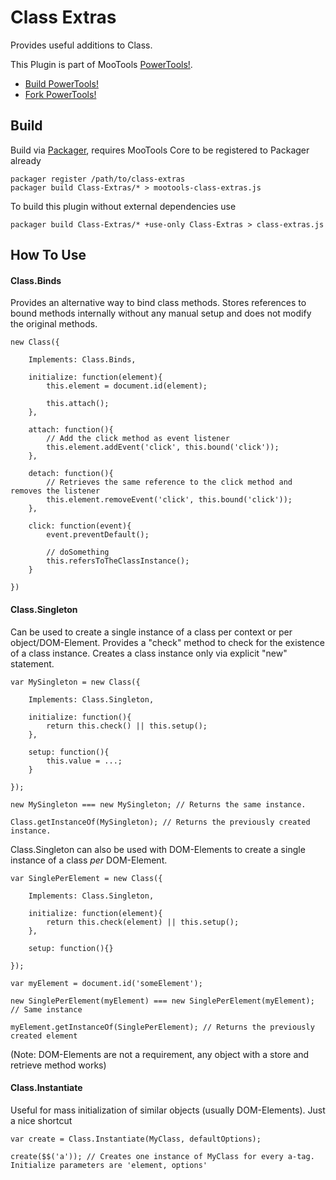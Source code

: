 Class Extras
============

Provides useful additions to Class.

This Plugin is part of MooTools [PowerTools!](http://cpojer.net/PowerTools).

* [Build PowerTools!](http://cpojer.net/PowerTools)
* [Fork PowerTools!](https://github.com/cpojer/PowerTools)

Build
-----

Build via [Packager](http://github.com/kamicane/packager), requires MooTools Core to be registered to Packager already

	packager register /path/to/class-extras
	packager build Class-Extras/* > mootools-class-extras.js

To build this plugin without external dependencies use

	packager build Class-Extras/* +use-only Class-Extras > class-extras.js

How To Use
----------

#### Class.Binds

Provides an alternative way to bind class methods. Stores references to bound methods internally without any manual setup and does not modify the original methods.

	new Class({
	
		Implements: Class.Binds,
		
		initialize: function(element){
			this.element = document.id(element);
			
			this.attach();
		},
		
		attach: function(){
			// Add the click method as event listener
			this.element.addEvent('click', this.bound('click'));
		},
		
		detach: function(){
			// Retrieves the same reference to the click method and removes the listener
			this.element.removeEvent('click', this.bound('click'));
		},
		
		click: function(event){
			event.preventDefault();
			
			// doSomething
			this.refersToTheClassInstance();
		}
	
	})

#### Class.Singleton

Can be used to create a single instance of a class per context or per object/DOM-Element. Provides a "check" method to check for the existence of a class instance. Creates a class instance only via explicit "new" statement.

	var MySingleton = new Class({
		
		Implements: Class.Singleton,
		
		initialize: function(){
			return this.check() || this.setup();
		},
		
		setup: function(){
			this.value = ...;
		}
		
	});
	
	new MySingleton === new MySingleton; // Returns the same instance.
	
	Class.getInstanceOf(MySingleton); // Returns the previously created instance.
	
Class.Singleton can also be used with DOM-Elements to create a single instance of a class *per* DOM-Element.

	var SinglePerElement = new Class({
		
		Implements: Class.Singleton,
		
		initialize: function(element){
			return this.check(element) || this.setup();
		},
		
		setup: function(){}
		
	});
	
	var myElement = document.id('someElement');
	
	new SinglePerElement(myElement) === new SinglePerElement(myElement); // Same instance
	
	myElement.getInstanceOf(SinglePerElement); // Returns the previously created element
	
(Note: DOM-Elements are not a requirement, any object with a store and retrieve method works)

#### Class.Instantiate

Useful for mass initialization of similar objects (usually DOM-Elements). Just a nice shortcut

	var create = Class.Instantiate(MyClass, defaultOptions);
	
	create($$('a')); // Creates one instance of MyClass for every a-tag. Initialize parameters are 'element, options'